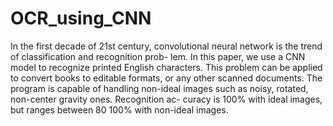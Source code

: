 # OCR_using_CNN
In the first decade of 21st century, convolutional neural network is the trend of classification and recognition prob- lem. In this paper, we use a CNN model to recognize printed English characters. This problem can be applied to convert books to editable formats, or any other scanned documents. The program is capable of handling non-ideal images such as noisy, rotated, non-center gravity ones. Recognition ac- curacy is 100% with ideal images, but ranges between 80 100% with non-ideal images.
